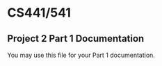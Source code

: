 # CS441/541
## Project 2 Part 1 Documentation

You may use this file for your Part 1 documentation.
